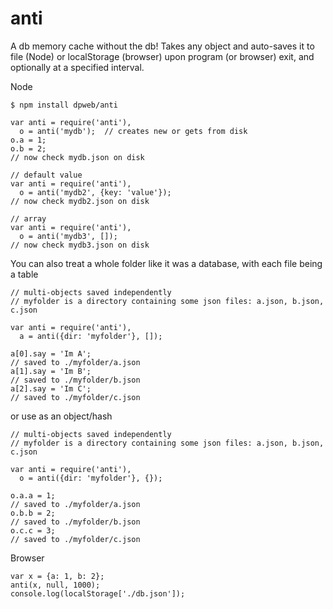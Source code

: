 anti
====

A db memory cache without the db!  Takes any object and auto-saves it to file (Node) or localStorage (browser) upon program (or browser) exit, and optionally at a specified interval.

Node
````
$ npm install dpweb/anti

var anti = require('anti'),
  o = anti('mydb');  // creates new or gets from disk
o.a = 1;
o.b = 2;
// now check mydb.json on disk

// default value
var anti = require('anti'),
  o = anti('mydb2', {key: 'value'});
// now check mydb2.json on disk

// array
var anti = require('anti'),
  o = anti('mydb3', []);
// now check mydb3.json on disk
````

You can also treat a whole folder like it was a database, with each file being a table
````
// multi-objects saved independently 
// myfolder is a directory containing some json files: a.json, b.json, c.json

var anti = require('anti'),
  a = anti({dir: 'myfolder'}, []);

a[0].say = 'Im A';
// saved to ./myfolder/a.json
a[1].say = 'Im B';
// saved to ./myfolder/b.json
a[2].say = 'Im C';
// saved to ./myfolder/c.json
````

or use as an object/hash
````
// multi-objects saved independently 
// myfolder is a directory containing some json files: a.json, b.json, c.json

var anti = require('anti'),
  o = anti({dir: 'myfolder'}, {});

o.a.a = 1;
// saved to ./myfolder/a.json
o.b.b = 2;
// saved to ./myfolder/b.json
o.c.c = 3;
// saved to ./myfolder/c.json
````

Browser
````
var x = {a: 1, b: 2};
anti(x, null, 1000);
console.log(localStorage['./db.json']);
````

